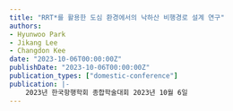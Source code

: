 ```yaml
---
title: "RRT*를 활용한 도심 환경에서의 낙하산 비행경로 설계 연구"
authors:
- Hyunwoo Park
- Jikang Lee
- Changdon Kee
date: "2023-10-06T00:00:00Z"
publishDate: "2023-10-06T00:00:00Z"
publication_types: ["domestic-conference"]
publication: |-
    2023년 한국항행학회 종합학술대회 2023년 10월 6일
---
```

